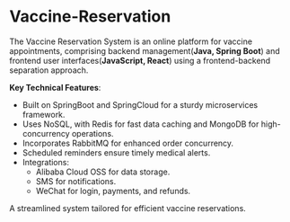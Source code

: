 # Vaccine-Reservation
The Vaccine Reservation System is an online platform for vaccine appointments, comprising backend management(**Java, Spring Boot**) and frontend user interfaces(**JavaScript, React**) using a frontend-backend separation approach.

**Key Technical Features**:
- Built on SpringBoot and SpringCloud for a sturdy microservices framework.
- Uses NoSQL, with Redis for fast data caching and MongoDB for high-concurrency operations.
- Incorporates RabbitMQ for enhanced order concurrency.
- Scheduled reminders ensure timely medical alerts.
- Integrations:
  - Alibaba Cloud OSS for data storage.
  - SMS for notifications.
  - WeChat for login, payments, and refunds.

A streamlined system tailored for efficient vaccine reservations.

